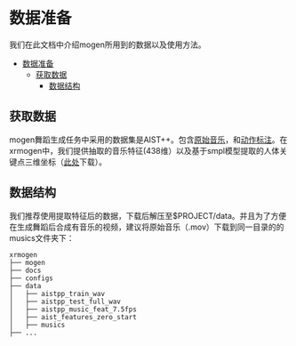 # 数据准备

我们在此文档中介绍mogen所用到的数据以及使用方法。

<!-- TOC -->

- [数据准备](#数据准备)
  - [获取数据](#获取数据)
      - [数据结构](#数据结构)


<!-- TOC -->

## 获取数据

mogen舞蹈生成任务中采用的数据集是AIST++。包含[原始音乐](https://aistdancedb.ongaaccel.jp/database_download/)，和[动作标注](https://google.github.io/aistplusplus_dataset/download.html)。在xrmogen中，我们提供抽取的音乐特征(438维）以及基于smpl模型提取的人体关键点三维坐标（[此处](https://openxrlab-share.oss-cn-hongkong.aliyuncs.com/xrmogen/data.zip)下载）。


## 数据结构
我们推荐使用提取特征后的数据，下载后解压至$PROJECT/data。并且为了方便在生成舞蹈后合成有音乐的视频，建议将原始音乐（.mov）下载到同一目录的的musics文件夹下：


```
xrmogen
├── mogen
├── docs
├── configs
├── data
│   ├── aistpp_train_wav
│   ├── aistpp_test_full_wav
│   ├── aistpp_music_feat_7.5fps
│   ├── aist_features_zero_start
│   ├── musics
├── ...
```
